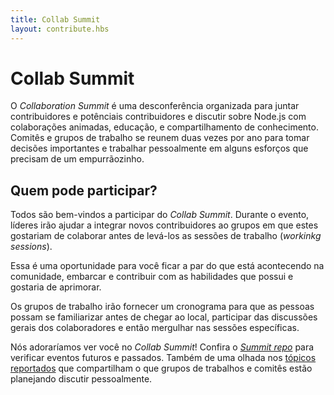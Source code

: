 ```yaml
---
title: Collab Summit
layout: contribute.hbs
---
```


# Collab Summit
O _Collaboration Summit_ é uma desconferência organizada para juntar contribuidores e
potênciais contribuidores e discutir sobre Node.js com colaborações animadas, educação,
e compartilhamento de conhecimento. Comitês e grupos de trabalho se reunem duas vezes
por ano para tomar decisões importantes e trabalhar pessoalmente em alguns esforços que
precisam de um empurrãozinho.

## Quem pode participar?

Todos são bem-vindos a participar do _Collab Summit_. Durante o evento, líderes irão
ajudar a integrar novos contribuidores ao grupos em que estes gostariam de colaborar
antes de levá-los as sessões de trabalho (_workinkg sessions_).

Essa é uma oportunidade para você ficar a par do que está acontecendo na comunidade,
embarcar e contribuir com as habilidades que possui e gostaria de aprimorar.

Os grupos de trabalho irão fornecer um cronograma para que as pessoas possam se familiarizar
antes de chegar ao local, participar das discussões gerais dos colaboradores e então
mergulhar nas sessões específicas.

Nós adoraríamos ver você no _Collab Summit_! Confira o [_Summit repo_](https://github.com/nodejs/summit)
para verificar eventos futuros e passados. Também de uma olhada nos [tópicos reportados](https://github.com/nodejs/summit/issues)
que compartilham o que grupos de trabalhos e comitês estão planejando discutir pessoalmente.
